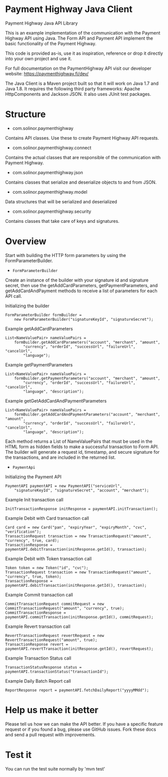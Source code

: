 # Payment Highway Java Client
Payment Highway Java API Library

This is an example implementation of the communication with the Payment Highway API using Java. The Form API and Payment API implement the basic functionality of the Payment Highway.

This code is provided as-is, use it as inspiration, reference or drop it directly into your own project and use it.

For full documentation on the PaymentHighway API visit our developer website: https://paymenthighway.fi/dev/

The Java Client is a Maven project built so that it will work on Java 1.7 and Java 1.8. It requires the following third party frameworks: Apache HttpComponents and Jackson JSON. It also uses JUnit test packages.

# Structure 

* com.solinor.paymenthighway

Contains API classes. Use these to create Payment Highway API requests.

* com.solinor.paymenthighway.connect

Contains the actual classes that are responsible of the communication with Payment Highway.

* com.solinor.paymenthighway.json

Contains classes that serialize and deserialize objects to and from JSON.

* com.solinor.paymenthighway.model

Data structures that will be serialized and deserialized

* com.solinor.paymenthighway.security

Contains classes that take care of keys and signatures.

# Overview

Start with building the HTTP form parameters by using the FormParameterBuilder. 

- `FormParameterBuilder`

Create an instance of the builder with your signature id and signature secret, then use the getAddCardParameters, getPaymentParameters, and getAddCardAndPayment methods to receive a list of parameters for each API call.

Initializing the builder

	FormParameterBuilder formBuilder = 
    	new FormParameterBuilder("signatureKeyId", "signatureSecret");

Example getAddCardParameters

	List<NameValuePair> nameValuePairs = 
		formBuilder.getAddCardParameters("account", "merchant", "amount",
	    	"currency", "orderId", "successUrl", "failureUrl", "cancelUrl", 
        	"language");

Example getPaymentParameters 

	List<NameValuePair> nameValuePairs = 
		formBuilder.getPaymentParameters("account", "merchant", "amount",
	    	"currency", "orderId", "successUrl", "failureUrl", "cancelUrl", 
        	"language", "description");
        	
Example getGetAddCardAndPaymentParameters

	List<NameValuePair> nameValuePairs = 
		formBuilder.getAddCardAndPaymentParameters("account", "merchant", "amount",
	    	"currency", "orderId", "successUrl", "failureUrl", "cancelUrl", 
        	"language", "description");	

Each method returns a List of NameValuePairs that must be used in the HTML form as hidden fields to make a successful transaction to Form API. The builder will generate a request id, timestamp, and secure signature for the transactions, and are included in the returned list.

- `PaymentApi`

Initializing the Payment API

	PaymentAPI paymentAPI = new PaymentAPI("serviceUrl",
		"signatureKeyId", "signatureSecret", "account", "merchant");

Example Init transaction call

	InitTransactionResponse initResponse = paymentAPI.initTransaction();
	
Example Debit with Card transaction call

	Card card = new Card("pan", "expiryYear", "expiryMonth", "cvc", "verification");
	TransactionRequest transaction = new TransactionRequest("amount", "currency", true, card);
	TransactionResponse = paymentAPI.debitTransaction(initResponse.getId(), transaction);
	
Example Debit with Token transaction call

	Token token = new Token("id", "cvc");
	TransactionRequest transaction = new TransactionRequest("amount", "currency", true, token);
	TransactionResponse = paymentAPI.debitTransaction(initResponse.getId(), transaction);
	
Example Commit transaction call

	CommitTransactionRequest commitRequest = new CommitTransactionRequest("amount", "currency", true);
	CommitTransactionResponse = paymentAPI.commitTransaction(initResponse.getId(), commitRequest);
	
Example Revert transaction call

	RevertTransactionRequest revertRequest = new RevertTransactionRequest("amount", true);
	TransactionResponse revert = paymentAPI.revertTransaction(initResponse.getId(), revertRequest);

Example Transaction Status call

	TransactionStatusResponse status = paymentAPI.transactionStatus("transactionId");
	
Example Daily Batch Report call

	ReportResponse report = paymentAPI.fetchDailyReport("yyyyMMdd");
	

# Help us make it better

Please tell us how we can make the API better. If you have a specific feature request or if you found a bug, please use GitHub issues. Fork these docs and send a pull request with improvements.

# Test it

You can run the test suite normally by 'mvn test'
